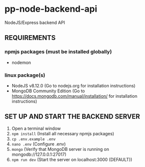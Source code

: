 # pp-node-backend-api

NodeJS/Express backend API

## REQUIREMENTS

### npmjs packages (must be installed globally)

* nodemon

### linux package(s)

* NodeJS v8.12.0 (Go to nodejs.org for installation instructions)
* MongoDB Community Edition (Go to https://docs.mongodb.com/manual/installation/ for installation instructions)

## SET UP AND START THE BACKEND SERVER

1. Open a terminal window
2. `npm install` (Install all necessary npmjs packages)
3. `cp .env.example .env`
4. `nano .env` (Configure .env)
5. `mongo` (Verify that MongoDB server is running on mongodb://127.0.0.1:27017)
6. `npm run dev` (Start the server on localhost:3000 (DEFAULT))
